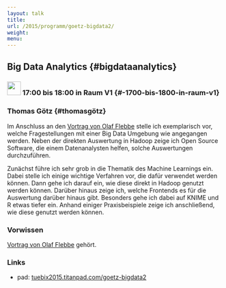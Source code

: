 ```yaml
---
layout: talk
title:
url: /2015/programm/goetz-bigdata2/
weight: 
menu:
---
```

## Big Data Analytics {#bigdataanalytics}

### <img height = "32" src="../../../images/talk.svg"> 17:00 bis 18:00 in Raum V1 {#-1700-bis-1800-in-raum-v1}

### Thomas Götz {#thomasgötz}

Im Anschluss an den <a href="http://www.tuebix.org/programm/flebbe-bigdata1">Vortrag von Olaf Flebbe</a> stelle ich exemplarisch vor, welche Fragestellungen mit einer Big Data Umgebung wie angegangen werden. Neben der direkten Auswertung in Hadoop zeige ich Open Source Software, die einem Datenanalysten helfen, solche Auswertungen durchzuführen.

Zunächst führe ich sehr grob in die Thematik des Machine Learnings ein. Dabei stelle ich einige wichtige Verfahren vor, die dafür verwendet werden können. Dann gehe ich darauf ein, wie diese direkt in Hadoop genutzt werden können. Darüber hinaus zeige ich, welche Frontends es für die Auswertung darüber hinaus gibt. Besonders gehe ich dabei auf KNIME und R etwas tiefer ein.  Anhand einiger Praxisbeispiele zeige ich anschließend, wie diese genutzt werden können.

### Vorwissen 

<a href="http://www.tuebix.org/programm/flebbe-bigdata1">Vortrag von Olaf Flebbe</a> gehört.

### Links

- pad: <a href="https://tuebix2015.titanpad.com/goetz-bigdata2" target="_blank">tuebix2015.titanpad.com/goetz-bigdata2</a>

